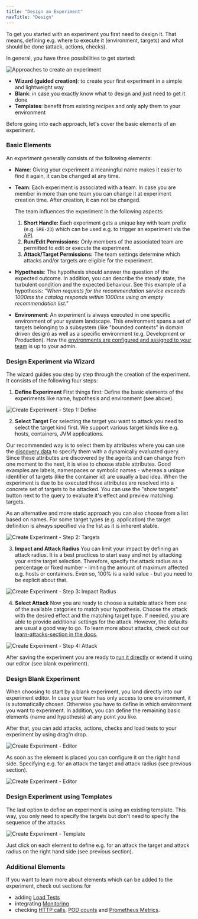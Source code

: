 ```yaml
---
title: "Design an Experiment"
navTitle: "Design"
---
```


To get you started with an experiment you first need to design it.
That means, defining e.g. where to execute it (environment, targets) and what should be done (attack, actions, checks).

In general, you have three possibilities to get started:

![Approaches to create an experiment](create-experiment-approaches.png)

- **Wizard (guided creation)**: to create your first experiment in a simple and lightweight way
- **Blank**: in case you exactly know what to design and just need to get it done
- **Templates**: benefit from existing recipes and only aply them to your environment

Before going into each approach, let's cover the basic elements of an experiment.

### Basic Elements

An experiment generally consists of the following elements:

- **Name**: Giving your experiment a meaningful name makes it easier to find it again, it can be changed at any time.
- **Team**: Each experiment is associated with a team.
  In case you are member in more than one team you can change it at experiment creation time.
  After creation, it can not be changed.

  The team influences the experiment in the following aspects:

  1. **Short Handle:** Each experiment gets a unique key with team prefix (e.g. `SRE-23`) which can be used e.g. to trigger an experiment via the [API](/integrate/10-api).
  2. **Run/Edit Permissions:** Only members of the associated team are permitted to edit or execute the experiment.
  3. **Attack/Target Permissions:** The team settings determine which attacks and/or targets are eligible for the experiment.

- **Hypothesis**: The hypothesis should answer the question of the expected outcome.
  In addition, you can describe the steady state, the turbulent condition and the expected behaviour.
  See this example of a hypothesis:
  _"When requests for the recommendation service exceeds 1000ms the catalog responds within 1000ms using an empty recommendation list."_

- **Environment**: An experiment is always executed in one specific environment of your system landscape.
  This environment spans a set of targets belonging to a subsystem (like "bounded contexts" in domain driven design) as well as a specific environment (e.g. Development or Production).
  How the [environments are configured and assigned to your team](../../install-configure/50-set-up-areas) is up to your admin.

### Design Experiment via Wizard

The wizard guides you step by step through the creation of the experiment.
It consists of the following four steps:

1. **Define Experiment**
   First things first: Define the basic elements of the experiments like name, hypothesis and environment (see above).

![Create Experiment - Step 1: Define](create-experiment-step1.png)

2. **Select Target**
   For selecting the target you want to attack you need to select the target kind first.
   We support various target kinds like e.g. hosts, containers, JVM applications.

Our recommended way is to select them by attributes where you can use the [discovery data](../../learn/30-discovery) to specify them with a dynamically evaluated query.
Since these attributes are discovered by the agents and can change from one moment to the next, it is wise to choose stable attributes.
Good examples are labels, namespaces or symbolic names - whereas a unique identifier of targets (like the container id) are usually a bad idea.
When the experiment is due to be executed those attributes are resolved into a concrete set of targets to be attacked.
You can use the "show targets" button next to the query to evaluate it's effect and preview matching targets.

As an alternative and more static approach you can also choose from a list based on names.
For some target types (e.g. application) the target definition is always specified via the list as it is inherent stable.

![Create Experiment - Step 2: Targets](create-experiment-step2.png)

3. **Impact and Attack Radius**
   You can limit your impact by defining an attack radius.
   It is a best practices to start easy and not by attacking your entire target selection.
   Therefore, specify the attack radius as a percentage or fixed number - limiting the amount of maximum affected e.g. hosts or containers.
   Even so, 100% is a valid value - but you need to be explicit about that.

![Create Experiment - Step 3: Impact Radius](create-experiment-step3.png)

4. **Select Attack**
   Now you are ready to choose a suitable attack from one of the available catgories to match your hypothesis.
   Choose the attack with the desired effect and the matching target type.
   If needed, you are able to provide additional settings for the attack.
   However, the defaults are usual a good way to go.
   To learn more about attacks, check out our [learn-attacks-section in the docs](../../learn/20-attacks).

![Create Experiment - Step 4: Attack](create-experiment-step4.png)

After saving the experiment you are ready to [run it directly](/use/10-experiments/20-run) or extend it using our editor (see blank experiment).

### Design Blank Experiment

When choosing to start by a blank experiment, you land directly into our experiment editor.
In case your team has only access to one environment, it is automatically chosen. Otherwise you have to define in which environment you want to experiment.
In addition, you can define the remaining basic elements (name and hypothesis) at any point you like.

After that, you can add attacks, actions, checks and load tests to your experiment by using drag'n drop.

![Create Experiment - Editor](create-experiment-blank.png)

As soon as the element is placed you can configure it on the right hand side.
Specifying e.g. for an attack the target and attack radius (see previous section).

![Create Experiment - Editor](create-experiment-blank2.png)

### Design Experiment using Templates

The last option to define an experiment is using an existing template.
This way, you only need to specify the targets but don't need to specify the sequence of the attacks.

![Create Experiment - Template](create-experiment-template.png)

Just click on each element to define e.g. for an attack the target and attack radius on the right hand side (see previous section).

### Additional Elements

If you want to learn more about elements which can be added to the experiment, check out sections for

- adding [Load Tests](../../integrate/20-loadtests)
- integrating [Monitoring](../../integrate/30-monitoring)
- checking [HTTP calls](../../learn/15-actions/20-http-call), [POD counts](../../learn/15-actions/10-pod-count) and [Prometheus Metrics](../../learn/15-actions/30-prometheus).
